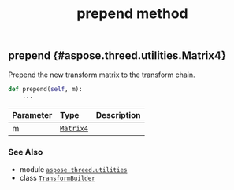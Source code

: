 ﻿---
title: prepend method
second_title: Aspose.3D for Python via .NET API References
description: 
type: docs
weight: 40
url: /python-net/aspose.threed.utilities/transformbuilder/prepend/
is_root: false
---

## prepend {#aspose.threed.utilities.Matrix4}

Prepend the new transform matrix to the transform chain.



```python
def prepend(self, m):
    ...
```


| Parameter | Type | Description |
| :- | :- | :- |
| m | [`Matrix4`](/3d/python-net/aspose.threed.utilities/matrix4) |  |



### See Also
* module [`aspose.threed.utilities`](../../)
* class [`TransformBuilder`](/3d/python-net/aspose.threed.utilities/transformbuilder)
